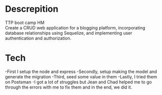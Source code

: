 # Descrepition
TTP boot camp HM\
Create a CRUD web application for a blogging platform, incorporating database relationships using Sequelize, and implementing user authentication and authorization.
# Tech
-First I setup the node and express
-Secondly, setup making the model and generate the migration
-Third, seed some value in them
-Lastly, I tried them on  Postsman
-I got a lot of struggles but Jean and Chad helped me to go through the errors with me to fix them and in the end, we did it.



